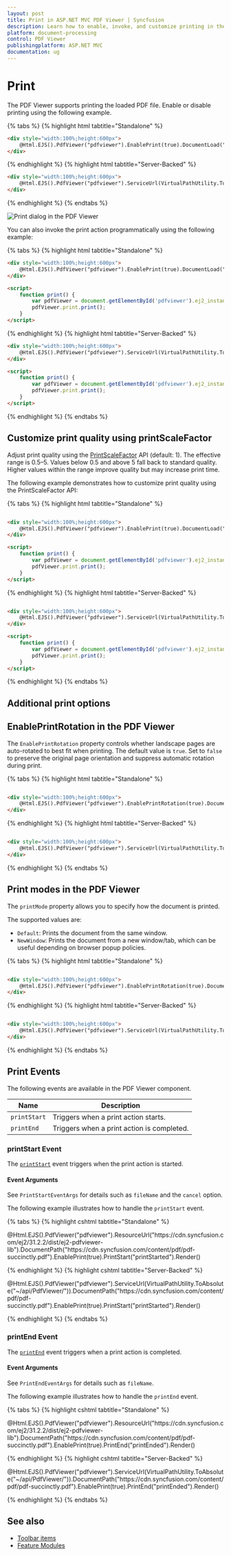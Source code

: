 ```yaml
---
layout: post
title: Print in ASP.NET MVC PDF Viewer | Syncfusion
description: Learn how to enable, invoke, and customize printing in the Syncfusion ASP.NET MVC PDF Viewer, including quality and behavior settings.
platform: document-processing
control: PDF Viewer
publishingplatform: ASP.NET MVC
documentation: ug
---
```


# Print

The PDF Viewer supports printing the loaded PDF file. Enable or disable printing using the following example.

{% tabs %}
{% highlight html tabtitle="Standalone" %}
```html
<div style="width:100%;height:600px">
    @Html.EJS().PdfViewer("pdfviewer").EnablePrint(true).DocumentLoad("print").DocumentPath("https://cdn.syncfusion.com/content/pdf/hive-succinctly.pdf").Render()
</div>
```
{% endhighlight %}
{% highlight html tabtitle="Server-Backed" %}
```html
<div style="width:100%;height:600px">
    @Html.EJS().PdfViewer("pdfviewer").ServiceUrl(VirtualPathUtility.ToAbsolute("~/api/PdfViewer/")).EnablePrint(true).DocumentPath("https://cdn.syncfusion.com/content/pdf/hive-succinctly.pdf").Render()
</div>
```
{% endhighlight %}
{% endtabs %}

![Print dialog in the PDF Viewer](./images/print.png)

You can also invoke the print action programmatically using the following example:

{% tabs %}
{% highlight html tabtitle="Standalone" %}
```html
<div style="width:100%;height:600px">
    @Html.EJS().PdfViewer("pdfviewer").EnablePrint(true).DocumentLoad("print").DocumentPath("https://cdn.syncfusion.com/content/pdf/hive-succinctly.pdf").Render()
</div>

<script>
    function print() {
        var pdfViewer = document.getElementById('pdfviewer').ej2_instances[0];
        pdfViewer.print.print();
    }
</script>
```
{% endhighlight %}
{% highlight html tabtitle="Server-Backed" %}
```html
<div style="width:100%;height:600px">
    @Html.EJS().PdfViewer("pdfviewer").ServiceUrl(VirtualPathUtility.ToAbsolute("~/api/PdfViewer/")).EnablePrint(true).DocumentPath("https://cdn.syncfusion.com/content/pdf/hive-succinctly.pdf").Render()
</div>

<script>
    function print() {
        var pdfViewer = document.getElementById('pdfviewer').ej2_instances[0];
        pdfViewer.print.print();
    }
</script>
```
{% endhighlight %}
{% endtabs %}

## Customize print quality using printScaleFactor

Adjust print quality using the [PrintScaleFactor](https://help.syncfusion.com/cr/aspnetmvc-js2/syncfusion.ej2.pdfviewer.pdfviewer.html#PrintScaleFactor) API (default: 1). The effective range is 0.5–5. Values below 0.5 and above 5 fall back to standard quality. Higher values within the range improve quality but may increase print time.

The following example demonstrates how to customize print quality using the PrintScaleFactor API:

{% tabs %}
{% highlight html tabtitle="Standalone" %}
```html

<div style="width:100%;height:600px">
    @Html.EJS().PdfViewer("pdfviewer").EnablePrint(true).DocumentLoad("print").DocumentPath("https://cdn.syncfusion.com/content/pdf/hive-succinctly.pdf").Render().PrintScaleFactor(0.5)
</div>

<script>
    function print() {
        var pdfViewer = document.getElementById('pdfviewer').ej2_instances[0];
        pdfViewer.print.print();
    }
</script>

```
{% endhighlight %}
{% highlight html tabtitle="Server-Backed" %}
```html

<div style="width:100%;height:600px">
    @Html.EJS().PdfViewer("pdfviewer").ServiceUrl(VirtualPathUtility.ToAbsolute("~/api/PdfViewer/")).EnablePrint(true).DocumentPath("https://cdn.syncfusion.com/content/pdf/hive-succinctly.pdf").Render().PrintScaleFactor(0.5)
</div>

<script>
    function print() {
        var pdfViewer = document.getElementById('pdfviewer').ej2_instances[0];
        pdfViewer.print.print();
    }
</script>

```
{% endhighlight %}
{% endtabs %}

## Additional print options

## EnablePrintRotation in the PDF Viewer

The `EnablePrintRotation` property controls whether landscape pages are auto-rotated to best fit when printing. The default value is `true`. Set to `false` to preserve the original page orientation and suppress automatic rotation during print.

{% tabs %}
{% highlight html tabtitle="Standalone" %}
```html

<div style="width:100%;height:600px">
    @Html.EJS().PdfViewer("pdfviewer").EnablePrintRotation(true).DocumentLoad("print").DocumentPath("https://cdn.syncfusion.com/content/pdf/hive-succinctly.pdf").Render()
</div>

```
{% endhighlight %}
{% highlight html tabtitle="Server-Backed" %}
```html

<div style="width:100%;height:600px">
    @Html.EJS().PdfViewer("pdfviewer").ServiceUrl(VirtualPathUtility.ToAbsolute("~/api/PdfViewer/")).EnablePrintRotation(true).DocumentPath("https://cdn.syncfusion.com/content/pdf/hive-succinctly.pdf").Render()
</div>

```
{% endhighlight %}
{% endtabs %}

## Print modes in the PDF Viewer

The `printMode` property allows you to specify how the document is printed.

The supported values are:
*   `Default`: Prints the document from the same window.
*   `NewWindow`: Prints the document from a new window/tab, which can be useful depending on browser popup policies.

{% tabs %}
{% highlight html tabtitle="Standalone" %}
```html

<div style="width:100%;height:600px">
    @Html.EJS().PdfViewer("pdfviewer").EnablePrintRotation(true).DocumentLoad("print").PrintMode(Syncfusion.EJ2.PdfViewer.PrintMode.Default).DocumentPath("https://cdn.syncfusion.com/content/pdf/hive-succinctly.pdf").Render()
</div>

```
{% endhighlight %}
{% highlight html tabtitle="Server-Backed" %}
```html

<div style="width:100%;height:600px">
    @Html.EJS().PdfViewer("pdfviewer").ServiceUrl(VirtualPathUtility.ToAbsolute("~/api/PdfViewer/")).EnablePrintRotation(true).PrintMode(Syncfusion.EJ2.PdfViewer.PrintMode.Default).DocumentPath("https://cdn.syncfusion.com/content/pdf/hive-succinctly.pdf").Render()
</div>

```
{% endhighlight %}
{% endtabs %}

## Print Events

The following events are available in the PDF Viewer component.

| Name         | Description                            |
|--------------|----------------------------------------|
| `printStart` | Triggers when a print action starts.   |
| `printEnd`   | Triggers when a print action is completed. |

### printStart Event
The [`printStart`](https://help.syncfusion.com/cr/aspnetmvc-js2/syncfusion.ej2.pdfviewer.pdfviewer.html#Syncfusion_EJ2_PdfViewer_PdfViewer_PrintStart) event triggers when the print action is started.

#### Event Arguments
See `PrintStartEventArgs` for details such as `fileName` and the `cancel` option.

The following example illustrates how to handle the `printStart` event.

{% tabs %}
{% highlight cshtml tabtitle="Standalone" %}

<div id="e-pv-e-sign-pdfViewer-div">
    @Html.EJS().PdfViewer("pdfviewer").ResourceUrl("https://cdn.syncfusion.com/ej2/31.2.2/dist/ej2-pdfviewer-lib").DocumentPath("https://cdn.syncfusion.com/content/pdf/pdf-succinctly.pdf").EnablePrint(true).PrintStart("printStarted").Render()
</div>

<script>
    function printStarted(args) {
        console.log('Print action has started for file: ' + args.fileName);
        // To cancel the print action
        // args.cancel = true;
    }
</script>

{% endhighlight %}
{% highlight cshtml tabtitle="Server-Backed" %}

<div id="e-pv-e-sign-pdfViewer-div">
    @Html.EJS().PdfViewer("pdfviewer").ServiceUrl(VirtualPathUtility.ToAbsolute("~/api/PdfViewer/")).DocumentPath("https://cdn.syncfusion.com/content/pdf/pdf-succinctly.pdf").EnablePrint(true).PrintStart("printStarted").Render()
</div>

<script>
    function printStarted(args) {
        console.log('Print action has started for file: ' + args.fileName);
        // To cancel the print action
        // args.cancel = true;
    }
</script>

{% endhighlight %}
{% endtabs %}

### printEnd Event
The [`printEnd`](https://help.syncfusion.com/cr/aspnetmvc-js2/syncfusion.ej2.pdfviewer.pdfviewer.html#Syncfusion_EJ2_PdfViewer_PdfViewer_PrintEnd) event triggers when a print action is completed.

#### Event Arguments
See `PrintEndEventArgs` for details such as `fileName`.

The following example illustrates how to handle the `printEnd` event.

{% tabs %}
{% highlight cshtml tabtitle="Standalone" %}

<div id="e-pv-e-sign-pdfViewer-div">
    @Html.EJS().PdfViewer("pdfviewer").ResourceUrl("https://cdn.syncfusion.com/ej2/31.2.2/dist/ej2-pdfviewer-lib").DocumentPath("https://cdn.syncfusion.com/content/pdf/pdf-succinctly.pdf").EnablePrint(true).PrintEnd("printEnded").Render()
</div>

<script>
    function printEnded(args) {
        console.log('Printed File Name: ' + args.fileName);
    }
</script>

{% endhighlight %}
{% highlight cshtml tabtitle="Server-Backed" %}

<div id="e-pv-e-sign-pdfViewer-div">
    @Html.EJS().PdfViewer("pdfviewer").ServiceUrl(VirtualPathUtility.ToAbsolute("~/api/PdfViewer/")).DocumentPath("https://cdn.syncfusion.com/content/pdf/pdf-succinctly.pdf").EnablePrint(true).PrintEnd("printEnded").Render()
</div>

<script>
    function printEnded(args) {
        console.log('Printed File Name: ' + args.fileName);
    }
</script>

{% endhighlight %}
{% endtabs %}

## See also

* [Toolbar items](./toolbar)
* [Feature Modules](./feature-module)